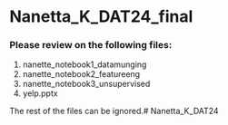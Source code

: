 # Nanetta_K_DAT24_final

### Please review on the following files:
1. nanette_notebook1_datamunging
2. nanette_notebook2_featureeng
3. nanette_notebook3_unsupervised
4. yelp.pptx

The rest of the files can be ignored.# Nanetta_K_DAT24

